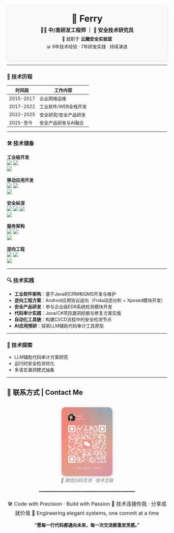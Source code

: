<div align="center" style="border:1px solid #e5e7eb; border-radius:12px; padding:24px; max-width:600px; margin:auto; background-color:#f9fafb; box-shadow: 0 4px 12px rgba(0,0,0,0.06);">


  <h2 style="font-size:28px; margin:0;">🚀 Ferry</h2>

  <p style="font-size:16px; font-weight:bold; margin:6px 0;">👨‍💻 中/高研发工程师 ｜ 🔐 安全技术研究员</p>
  
  <p style="margin:4px 0;">🏢 就职于 <strong>云麾安全实验室</strong></p>
  <p style="margin:4px 0;">📊 9年技术经验 · 7年研发实践 · 持续演进</p>
</div>


---

### 📆 技术历程

| 时间段      | 工作内容                     |
|-------------|----------------------------|
| 2015-2017   | 企业网络运维       |
| 2017-2022   | 工业软件/WEB全栈开发  |
| 2022-2025   | 安全研究/安全产品研发        |
| 2025-至今   | 安全产品研发与AI融合         |

---
### 🛠️ 技术储备

**工业级开发**  
<img src="https://img.shields.io/badge/C%2B%2B-MFC架构-00599C?logo=c%2B%2B"> 
<img src="https://img.shields.io/badge/C%23-WPF企业应用-239120?logo=c-sharp">  
<img src="https://img.shields.io/badge/JavaEE-分布式系统-ED8B00?logo=openjdk">

**移动应用开发**  
<img src="https://img.shields.io/badge/Android_原生-高性能组件-3DDC84?logo=android"> 
<img src="https://img.shields.io/badge/iOS_原生-ObjectiveC开发-0A84FF?logo=apple">  
<img src="https://img.shields.io/badge/UniApp-跨端架构-FF6A00?logo=uniapp">

**安全纵深**  
<img src="https://img.shields.io/badge/Python-工具开发-0078D4?logo=xposed"> 
<img src="https://img.shields.io/badge/Xposed-系统级Hook-0078D4?logo=xposed"> 
<img src="https://img.shields.io/badge/Frida-运行时插桩-8A2BE2?logo=frida">  
<img src="https://img.shields.io/badge/ARM_逆向-协议解析-0096D6">

**服务架构**  
<img src="https://img.shields.io/badge/SpringCloud-微服务治理-6DB33F?logo=springcloud"> 
<img src="https://img.shields.io/badge/Redis-高并发缓存-DC382D?logo=redis">  
<img src="https://img.shields.io/badge/Kafka-亿级消息流-231F20?logo=apachekafka">

**逆向工程**  
<img src="https://img.shields.io/badge/IDA_Pro-二进制分析-000000?logo=hexo"> 
<img src="https://img.shields.io/badge/JADX-深度逆向-3DDC84">  
<img src="https://img.shields.io/badge/LLDB-动态调试-0096D6?logo=debug">

---
### 🔍 技术实践

- **工业软件架构**：基于Java的CRM和QMS开发与维护  
- **逆向工程方案**：Android应用协议逆向（Frida动态分析 + Xposed模块开发）  
- **安全产品研发**：参与企业级EDR系统检测模块开发  
- **代码审计实践**：Java/C#项目漏洞挖掘与修复方案实施  
- **自动化工具链**：构建CI/CD流程中的安全检测节点  
- **AI应用预研**：探索LLM辅助代码审计工具原型
---

### 🌱 技术探索

- LLM辅助代码审计方案研究  
- 运行时安全检测优化  
- 多语言漏洞模式抽象
---

## 📮 联系方式 | Contact Me

<div align="center">

  <img src="./wechat.jpg" alt="微信二维码" width="160" style="border-radius:12px; box-shadow:0 4px 12px rgba(0,0,0,0.15); margin-top:16px;" />
  <br>
  <em style="color:#777">📱 微信扫码交流 · 技术互联</em>

  <hr style="width:60%; border:1px dashed #ccc; margin:24px auto;">

  <p style="font-size:16px">
    🛠️ Code with Precision · Build with Passion  
    💬 技术连接你我 · 分享成就价值  
    🚀 Engineering elegant systems, one commit at a time
  </p>

  <p>
    <strong>“愿每一行代码都通向未来，每一次交流都激发灵感。”</strong>
  </p>

</div>
